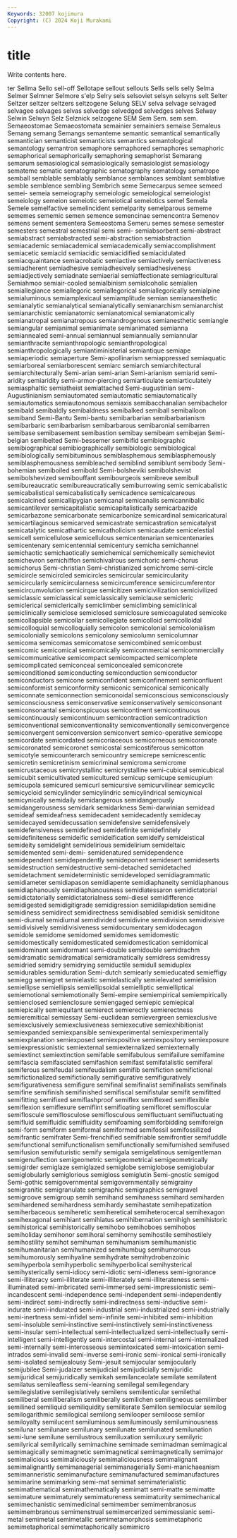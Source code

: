 ```yaml
---
Keywords: 32007 kojimura
Copyright: (C) 2024 Koji Murakami
---
```


# title

Write contents here.



ter Sellma Sello
sell-off Sellotape sellout sellouts Sells sells selly Selma Selmer Selmner
Selmore s'elp Selry sels selsoviet selsyn selsyns selt Selter Seltzer
seltzer seltzers seltzogene Selung SELV selva selvage selvaged selvagee selvages
selvas selvedge selvedged selvedges selves Selway Selwin Selwyn Selz Selznick
selzogene SEM Sem Sem. sem sem. Semaeostomae Semaeostomata semainier semainiers
semaise Semaleus Semang semang Semangs semanteme semantic semantical semantically semantician
semanticist semanticists semantics semantological semantology semantron semaphore semaphored semaphores semaphoric
semaphorical semaphorically semaphoring semaphorist Semarang semarum semasiological semasiologically semasiologist semasiology
semateme sematic sematographic sematography sematology sematrope semball semblable semblably semblance
semblances semblant semblative semble semblence sembling Sembrich seme Semecarpus semee
semeed semei- semeia semeiography semeiologic semeiological semeiologist semeiology semeion semeiotic
semeiotical semeiotics semel Semela Semele semelfactive semelincident semelparity semelparous sememe
sememes sememic semen semence semencinae semencontra Semenov semens sement sementera
Semeostoma Semeru semes semese semester semesters semestral semestrial semi semi-
semiabsorbent semi-abstract semiabstract semiabstracted semi-abstraction semiabstraction semiacademic semiacademical semiacademically semiaccomplishment
semiacetic semiacid semiacidic semiacidified semiacidulated semiacquaintance semiacrobatic semiactive semiactively semiactiveness
semiadherent semiadhesive semiadhesively semiadhesiveness semiadjectively semiadnate semiaerial semiaffectionate semiagricultural Semiahmoo
semiair-cooled semialbinism semialcoholic semialien semiallegiance semiallegoric semiallegorical semiallegorically semialpine semialuminous
semiamplexicaul semiamplitude semian semianaesthetic semianalytic semianalytical semianalytically semianarchism semianarchist semianarchistic
semianatomic semianatomical semianatomically semianatropal semianatropous semiandrogenous semianesthetic semiangle semiangular semianimal
semianimate semianimated semianna semiannealed semi-annual semiannual semiannually semiannular semianthracite semianthropologic
semianthropological semianthropologically semiantiministerial semiantique semiape semiaperiodic semiaperture Semi-apollinarism semiappressed semiaquatic
semiarboreal semiarborescent semiarc semiarch semiarchitectural semiarchitecturally Semi-arian semi-arian Semi-arianism semiarid
semi-aridity semiaridity semi-armor-piercing semiarticulate semiarticulately semiasphaltic semiatheist semiattached Semi-augustinian semi-Augustinianism
semiautomated semiautomatic semiautomatically semiautomatics semiautonomous semiaxis semibacchanalian semibachelor semibald semibaldly
semibaldness semibalked semiball semiballoon semiband Semi-Bantu Semi-bantu semibarbarian semibarbarianism semibarbaric
semibarbarism semibarbarous semibaronial semibarren semibase semibasement semibastion semibay semibeam semibejan
Semi-belgian semibelted Semi-bessemer semibifid semibiographic semibiographical semibiographically semibiologic semibiological semibiologically
semibituminous semiblasphemous semiblasphemously semiblasphemousness semibleached semiblind semiblunt semibody Semi-bohemian semiboiled
semibold Semi-bolsheviki semibolshevist semibolshevized semibouffant semibourgeois semibreve semibull semibureaucratic semibureaucratically
semiburrowing semic semicabalistic semicabalistical semicabalistically semicadence semicalcareous semicalcined semicallipygian semicanal
semicanalis semicannibalic semicantilever semicapitalistic semicapitalistically semicarbazide semicarbazone semicarbonate semicarbonize semicardinal
semicaricatural semicartilaginous semicarved semicastrate semicastration semicatalyst semicatalytic semicathartic semicatholicism semicaudate
semicelestial semicell semicellulose semicellulous semicentenarian semicentenaries semicentenary semicentennial semicentury semicha
semichannel semichaotic semichaotically semichemical semichemically semicheviot semichevron semichiffon semichivalrous semichoric
semi-chorus semichorus Semi-christian Semi-christianized semichrome semi-circle semicircle semicircled semicircles semicircular
semicircularity semicircularly semicircularness semicircumference semicircumferentor semicircumvolution semicirque semicitizen semicivilization semicivilized
semiclassic semiclassical semiclassically semiclause semicleric semiclerical semiclerically semiclimber semiclimbing semiclinical
semiclinically semiclose semiclosed semiclosure semicoagulated semicoke semicollapsible semicollar semicollegiate semicolloid
semicolloidal semicolloquial semicolloquially semicolon semicolonial semicolonialism semicolonially semicolons semicolony semicolumn
semicolumnar semicoma semicomas semicomatose semicombined semicombust semicomic semicomical semicomically semicommercial
semicommercially semicommunicative semicompact semicompacted semicomplete semicomplicated semiconceal semiconcealed semiconcrete semiconditioned
semiconducting semiconduction semiconductor semiconductors semicone semiconfident semiconfinement semiconfluent semiconformist semiconformity
semiconic semiconical semiconically semiconnate semiconnection semiconoidal semiconscious semiconsciously semiconsciousness semiconservative
semiconservatively semiconsonant semiconsonantal semiconspicuous semicontinent semicontinuous semicontinuously semicontinuum semicontraction semicontradiction
semiconventional semiconventionality semiconventionally semiconvergence semiconvergent semiconversion semiconvert semico-operative semicope semicordate
semicordated semicoriaceous semicorneous semicoronate semicoronated semicoronet semicostal semicostiferous semicotton semicotyle
semicounterarch semicountry semicrepe semicrescentic semicretin semicretinism semicriminal semicroma semicrome semicrustaceous
semicrystallinc semicrystalline semi-cubical semicubical semicubit semicultivated semicultured semicup semicupe semicupium
semicupola semicured semicurl semicursive semicurvilinear semicyclic semicycloid semicylinder semicylindric semicylindrical
semicynical semicynically semidaily semidangerous semidangerously semidangerousness semidark semidarkness Semi-darwinian semidead
semideaf semideafness semidecadent semidecadently semidecay semidecayed semidecussation semidefensive semidefensively semidefensiveness
semidefined semidefinite semidefinitely semidefiniteness semideific semideification semideify semideistical semideity semidelight
semidelirious semidelirium semideltaic semidemented semi-demi- semidenatured semidependence semidependent semidependently semideponent
semidesert semideserts semidestruction semidestructive semi-detached semidetached semidetachment semideterministic semideveloped semidiagrammatic
semidiameter semidiapason semidiapente semidiaphaneity semidiaphanous semidiaphanously semidiaphanousness semidiatessaron semidictatorial semidictatorially
semidictatorialness semi-diesel semidifference semidigested semidigitigrade semidigression semidilapidation semidine semidiness semidirect
semidirectness semidisabled semidisk semiditone semi-diurnal semidiurnal semidivided semidivine semidivision semidivisive
semidivisively semidivisiveness semidocumentary semidodecagon semidole semidome semidomed semidomes semidomestic semidomestically
semidomesticated semidomestication semidomical semidominant semidormant semi-double semidouble semidrachm semidramatic semidramatical
semidramatically semidress semidressy semidried semidry semidrying semiductile semidull semiduplex semidurables
semiduration Semi-dutch semiearly semieducated semieffigy semiegg semiegret semielastic semielastically semielevated
semielision semiellipse semiellipsis semiellipsoidal semielliptic semielliptical semiemotional semiemotionally Semi-empire semiempirical
semiempirically semienclosed semienclosure semiengaged semiepic semiepical semiepically semiequitant semierect semierectly
semierectness semieremitical semiessay Semi-euclidean semievergreen semiexclusive semiexclusively semiexclusiveness semiexecutive semiexhibitionist
semiexpanded semiexpansible semiexperimental semiexperimentally semiexplanation semiexposed semiexpositive semiexpository semiexposure semiexpressionistic
semiexternal semiexternalized semiexternally semiextinct semiextinction semifable semifabulous semifailure semifamine semifascia
semifasciated semifashion semifast semifatalistic semiferal semiferous semifeudal semifeudalism semifib semifiction
semifictional semifictionalized semifictionally semifigurative semifiguratively semifigurativeness semifigure semifinal semifinalist semifinalists
semifinals semifine semifinish semifinished semifiscal semifistular semifit semifitted semifitting semifixed
semiflashproof semiflex semiflexed semiflexible semiflexion semiflexure semiflint semifloating semifloret semifloscular
semifloscule semiflosculose semiflosculous semifluctuant semifluctuating semifluid semifluidic semifluidity semifoaming semiforbidding
semiforeign semi-form semiform semiformal semiformed semifossil semifossilized semifrantic semifrater Semi-frenchified
semifriable semifrontier semifuddle semifunctional semifunctionalism semifunctionally semifurnished semifused semifusion semifuturistic
semify semigala semigelatinous semigentleman semigenuflection semigeometric semigeometrical semigeometrically semigirder semiglaze
semiglazed semiglobe semiglobose semiglobular semiglobularly semiglorious semigloss semiglutin Semi-gnostic semigod
Semi-gothic semigovernmental semigovernmentally semigrainy semigranitic semigranulate semigraphic semigraphics semigravel semigroove
semigroup semih semihand semihaness semihard semiharden semihardened semihardness semihardy semihastate
semihepatization semiherbaceous semiheretic semiheretical semiheterocercal semihexagon semihexagonal semihiant semihiatus semihibernation
semihigh semihistoric semihistorical semihistorically semihobo semihoboes semihobos semiholiday semihonor semihoral
semihorny semihostile semihostilely semihostility semihot semihuman semihumanism semihumanistic semihumanitarian semihumanized
semihumbug semihumorous semihumorously semihyaline semihydrate semihydrobenzoinic semihyperbola semihyperbolic semihyperbolical semihysterical
semihysterically semi-idiocy semi-idiotic semi-idleness semi-ignorance semi-illiteracy semi-illiterate semi-illiterately semi-illiterateness semi-illuminated
semi-imbricated semi-immersed semi-impressionistic semi-incandescent semi-independence semi-independent semi-independently semi-indirect semi-indirectly semi-indirectness
semi-inductive semi-indurate semi-indurated semi-industrial semi-industrialized semi-industrially semi-inertness semi-infidel semi-infinite semi-inhibited
semi-inhibition semi-insoluble semi-instinctive semi-instinctively semi-instinctiveness semi-insular semi-intellectual semi-intellectualized semi-intellectually semi-intelligent
semi-intelligently semi-intercostal semi-internal semi-internalized semi-internally semi-interosseous semiintoxicated semi-intoxication semi-intrados semi-invalid
semi-inverse semi-ironic semi-ironical semi-ironically semi-isolated semijealousy Semi-jesuit semijocular semijocularly semijubilee
Semi-judaizer semijudicial semijudicially semijuridic semijuridical semijuridically semikah semilanceolate semilate semilatent
semilatus semileafless semi-learning semilegal semilegendary semilegislative semilegislatively semilens semilenticular semilethal
semiliberal semiliberalism semiliberally semilichen semiligneous semilimber semilined semiliquid semiliquidity semiliterate
Semillon semilocular semilog semilogarithmic semilogical semilong semilooper semiloose semilor semiloyalty
semilucent semiluminous semiluminously semiluminousness semilunar semilunare semilunary semilunate semilunated semilunation
semi-lune semilune semilustrous semiluxation semiluxury semilyric semilyrical semilyrically semimachine semimade
semimadman semimagical semimagically semimagnetic semimagnetical semimagnetically semimajor semimalicious semimaliciously semimaliciousness
semimalignant semimalignantly semimanagerial semimanagerially Semi-manichaeanism semimanneristic semimanufacture semimanufactured semimanufactures semimarine
semimarking semi-mat semimat semimaterialistic semimathematical semimathematically semimatt semi-matte semimatte semimature
semimaturely semimatureness semimaturity semimechanical semimechanistic semimedicinal semimember semimembranosus semimembranous semimenstrual
semimercerized semimessianic semi-metal semimetal semimetallic semimetamorphosis semimetaphoric semimetaphorical semimetaphorically semimicro
